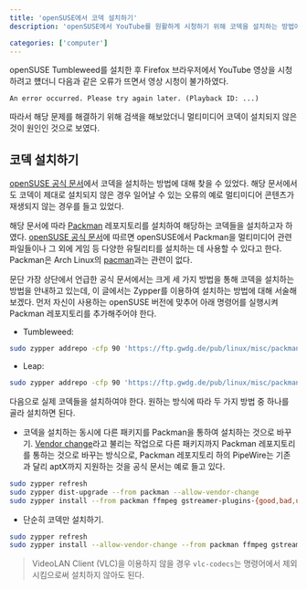 ```yaml
---
title: 'openSUSE에서 코덱 설치하기'
description: 'openSUSE에서 YouTube를 원활하게 시청하기 위해 코덱을 설치하는 방법에 대해 알아봅니다.'

categories: ['computer']
---
```


openSUSE Tumbleweed를 설치한 후 Firefox 브라우저에서 YouTube 영상을 시청하려고 헀더니 다음과 같은 오류가 뜨면서 영상 시청이 불가하였다.

```
An error occurred. Please try again later. (Playback ID: ...)
```

따라서 해당 문제를 해결하기 위해 검색을 해보았더니 멀티미디어 코덱이 설치되지 않은 것이 원인인 것으로 보였다.

## 코덱 설치하기

[openSUSE 공식 문서](https://en.opensuse.org/SDB:Installing_codecs_from_Packman_repositories)에서 코덱을 설치하는 방법에 대해 찾을 수 있었다. 해당 문서에서도 코덱이 제대로 설치되지 않은 경우 일어날 수 있는 오류의 예로 멀티미디어 콘텐츠가 재생되지 않는 경우를 들고 있었다.

해당 문서에 따라 [Packman](http://packman.links2linux.org/) 레포지토리를 설치하여 해당하는 코덱들을 설치하고자 하였다. [openSUSE 공식 문서](https://en.opensuse.org/Additional_package_repositories#Packman)에 따르면 openSUSE에서 Packman을 멀티미디어 관련 파일들이나 그 외에 게임 등 다양한 유틸리티를 설치하는 데 사용할 수 있다고 한다. Packman은 Arch Linux의 [pacman](https://wiki.archlinux.org/title/Pacman)과는 관련이 없다.

문단 가장 상단에서 언급한 공식 문서에서는 크게 세 가지 방법을 통해 코덱을 설치하는 방법을 안내하고 있는데, 이 글에서는 Zypper를 이용하여 설치하는 방법에 대해 서술해 보겠다. 먼저 자신이 사용하는 openSUSE 버전에 맞추어 아래 명령어를 실행시켜 Packman 레포지토리를 추가해주어야 한다.

- Tumbleweed:

```bash
sudo zypper addrepo -cfp 90 'https://ftp.gwdg.de/pub/linux/misc/packman/suse/openSUSE_Tumbleweed/' packman
```

- Leap:

```bash
sudo zypper addrepo -cfp 90 'https://ftp.gwdg.de/pub/linux/misc/packman/suse/openSUSE_Leap_$releasever/' packman
```

다음으로 실제 코덱들을 설치하여야 한다. 원하는 방식에 따라 두 가지 방법 중 하나를 골라 설치하면 된다.

- 코덱을 설치하는 동시에 다른 패키지를 Packman을 통하여 설치하는 것으로 바꾸기. [Vendor change](https://en.opensuse.org/SDB:Vendor_change_update)라고 불리는 작업으로 다른 패키지까지 Packman 레포지토리를 통하는 것으로 바꾸는 방식으로, Packman 레포지토리 하의 PipeWire는 기존과 달리 aptX까지 지원하는 것을 공식 문서는 예로 들고 있다.

```bash
sudo zypper refresh
sudo zypper dist-upgrade --from packman --allow-vendor-change
sudo zypper install --from packman ffmpeg gstreamer-plugins-{good,bad,ugly,libav} libavcodec vlc-codecs
```

- 단순히 코덱만 설치하기.

```bash
sudo zypper refresh
sudo zypper install --allow-vendor-change --from packman ffmpeg gstreamer-plugins-{good,bad,ugly,libav} libavcodec vlc-codecs
```

> VideoLAN Client (VLC)을 이용하지 않을 경우 `vlc-codecs`는 명령어에서 제외시킴으로써 설치하지 않아도 된다.
